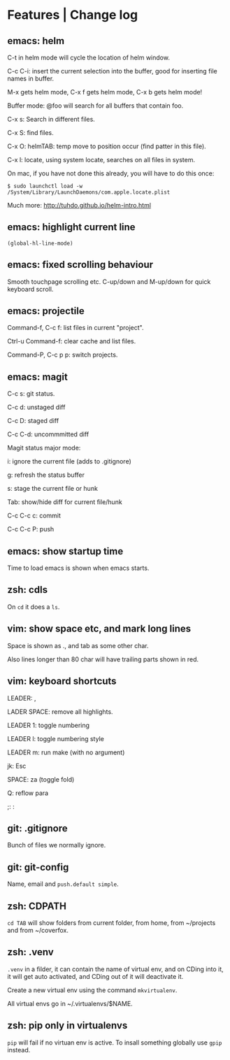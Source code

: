 Features | Change log
=====================

emacs: helm
-----------

C-t in helm mode will cycle the location of helm window.

C-c C-i: insert the current selection into the buffer, good for inserting file
names in buffer.

M-x gets helm mode, C-x f gets helm mode, C-x b gets helm mode!

Buffer mode: @foo will search for all buffers that contain foo.

C-x s: Search in different files.

C-x S: find files.

C-x O: helmTAB: temp move to position occur (find patter in this file).

C-x l: locate, using system locate, searches on all files in system.

On mac, if you have not done this already, you will have to do this once:

```shell
$ sudo launchctl load -w /System/Library/LaunchDaemons/com.apple.locate.plist
```

Much more: http://tuhdo.github.io/helm-intro.html

emacs: highlight current line
-----------------------------

```elisp
(global-hl-line-mode)
```

emacs: fixed scrolling behaviour
--------------------------------

Smooth touchpage scrolling etc. C-up/down and M-up/down for quick keyboard
scroll.

emacs: projectile
-----------------

Command-f, C-c f: list files in current "project".

Ctrl-u Command-f: clear cache and list files.

Command-P, C-c p p: switch projects.

emacs: magit
------------

C-c s: git status.

C-c d: unstaged diff

C-c D: staged diff

C-c C-d: uncommmitted diff

Magit status major mode:

i: ignore the current file (adds to .gitignore)

g: refresh the status buffer

s: stage the current file or hunk

Tab: show/hide diff for current file/hunk

C-c C-c c: commit

C-c C-c P: push

emacs: show startup time
------------------------

Time to load emacs is shown when emacs starts.

zsh: cdls
---------

On `cd` it does a `ls`.

vim: show space etc, and mark long lines
----------------------------------------

Space is shown as ., and tab as some other char.

Also lines longer than 80 char will have trailing parts shown in red.

vim: keyboard shortcuts
---------------------

LEADER: ,

LADER SPACE: remove all highlights.

LEADER 1: toggle numbering

LEADER l: toggle numbering style

LEADER m: run make (with no argument)

jk: Esc

SPACE: za (toggle fold)

Q: reflow para

;: :

git: .gitignore
---------------

Bunch of files we normally ignore.

git: git-config
---------------

Name, email and `push.default simple`.

zsh: CDPATH
-----------

`cd TAB` will show folders from current folder, from home, from ~/projects
and from ~/coverfox.

zsh: .venv
----------

`.venv` in a filder, it can contain the name of virtual env, and
on CDing into it, it will get auto activated, and CDing out of it will
deactivate it.

Create a new virtual env using the command `mkvirtualenv`.

All virtual envs go in ~/.virtualenvs/$NAME.

zsh: pip only in virtualenvs
----------------------------

`pip` will fail if no virtuan env is active. To insall something globally
use `gpip` instead.
